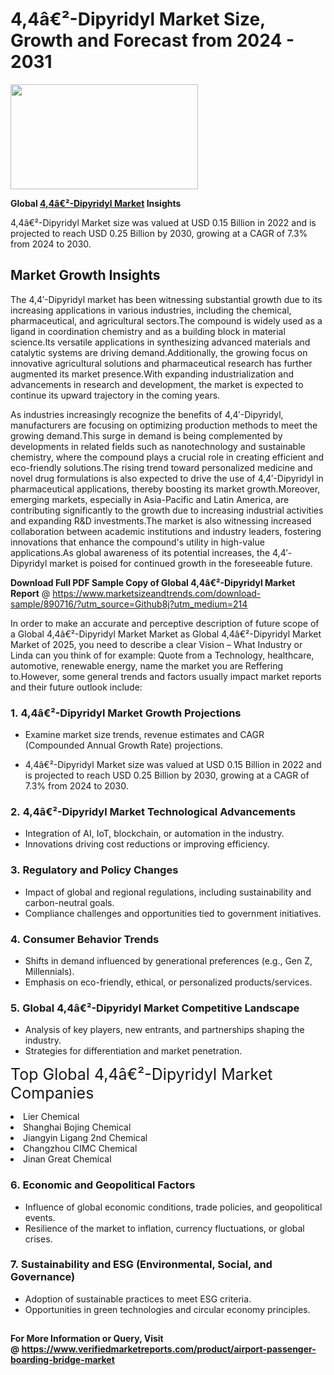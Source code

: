 <H1>4,4â€²-Dipyridyl Market Size, Growth and Forecast from 2024 - 2031</H1><img class="aligncenter size-medium wp-image-584254" src="https://thirdeyenews.in/wp-content/uploads/2024/09/Global-Market-Research-300x168.jpeg" alt="" width="300" height="168" /><p><strong>Global&nbsp;<a href="https://www.marketsizeandtrends.com/download-sample/890716/?utm_source=Github8j?utm_medium=214">4,4â€²-Dipyridyl Market</a> Insights</strong></p><p>4,4â€²-Dipyridyl Market size was valued at USD 0.15 Billion in 2022 and is projected to reach USD 0.25 Billion by 2030, growing at a CAGR of 7.3% from 2024 to 2030.</p><p><h2>Market Growth Insights</h2> <p>The 4,4′-Dipyridyl market has been witnessing substantial growth due to its increasing applications in various industries, including the chemical, pharmaceutical, and agricultural sectors.The compound is widely used as a ligand in coordination chemistry and as a building block in material science.Its versatile applications in synthesizing advanced materials and catalytic systems are driving demand.Additionally, the growing focus on innovative agricultural solutions and pharmaceutical research has further augmented its market presence.With expanding industrialization and advancements in research and development, the market is expected to continue its upward trajectory in the coming years.</p> <p>As industries increasingly recognize the benefits of 4,4′-Dipyridyl, manufacturers are focusing on optimizing production methods to meet the growing demand.This surge in demand is being complemented by developments in related fields such as nanotechnology and sustainable chemistry, where the compound plays a crucial role in creating efficient and eco-friendly solutions.The rising trend toward personalized medicine and novel drug formulations is also expected to drive the use of 4,4′-Dipyridyl in pharmaceutical applications, thereby boosting its market growth.Moreover, emerging markets, especially in Asia-Pacific and Latin America, are contributing significantly to the growth due to increasing industrial activities and expanding R&D investments.The market is also witnessing increased collaboration between academic institutions and industry leaders, fostering innovations that enhance the compound's utility in high-value applications.As global awareness of its potential increases, the 4,4′-Dipyridyl market is poised for continued growth in the foreseeable future.</p> <p><span class=""><strong>Download Full PDF Sample Copy of Global 4,4â€²-Dipyridyl Market Report</strong> @ <a href="https://www.marketsizeandtrends.com/download-sample/890716/?utm_source=Github8j?utm_medium=214" target="_blank">https://www.marketsizeandtrends.com/download-sample/890716/?utm_source=Github8j?utm_medium=214</a></span></p><p>In order to make an accurate and perceptive description of future scope of a Global&nbsp;4,4â€²-Dipyridyl Market Market as Global&nbsp;4,4â€²-Dipyridyl Market Market of 2025, you need to describe a clear Vision &ndash; What Industry or Linda can you think of for example: Quote from a Technology, healthcare, automotive, renewable energy, name the market you are Reffering to.However, some general trends and factors usually impact market reports and their future outlook include:</p><h3>1.&nbsp;<strong>4,4â€²-Dipyridyl Market Growth Projections</strong></h3><ul><li>Examine market size trends, revenue estimates and CAGR (Compounded Annual Growth Rate) projections.</li><li><p>4,4â€²-Dipyridyl Market size was valued at USD 0.15 Billion in 2022 and is projected to reach USD 0.25 Billion by 2030, growing at a CAGR of 7.3% from 2024 to 2030.</p></li></ul><h3>2.&nbsp;<strong>4,4â€²-Dipyridyl Market Technological Advancements</strong></h3><ul><li>Integration of AI, IoT, blockchain, or automation in the industry.</li><li>Innovations driving cost reductions or improving efficiency.</li></ul><h3>3.&nbsp;<strong>Regulatory and Policy Changes</strong></h3><ul><li>Impact of global and regional regulations, including sustainability and carbon-neutral goals.</li><li>Compliance challenges and opportunities tied to government initiatives.</li></ul><h3>4.&nbsp;<strong>Consumer Behavior Trends</strong></h3><ul><li>Shifts in demand influenced by generational preferences (e.g., Gen Z, Millennials).</li><li>Emphasis on eco-friendly, ethical, or personalized products/services.</li></ul><h3>5.&nbsp;<strong>Global 4,4â€²-Dipyridyl Market Competitive Landscape</strong></h3><ul><li>Analysis of key players, new entrants, and partnerships shaping the industry.</li><li>Strategies for differentiation and market penetration.</li></ul><p data-pm-slice="1 1 []"><span style="color: inherit; font-family: inherit; font-size: 25px;">Top Global 4,4â€²-Dipyridyl Market Companies</span></p><div class="" data-test-id=""><p><li>Lier Chemical</li><li> Shanghai Bojing Chemical</li><li> Jiangyin Ligang 2nd Chemical</li><li> Changzhou CIMC Chemical</li><li> Jinan Great Chemical</li></p></div><h3>6.&nbsp;<strong>Economic and Geopolitical Factors</strong></h3><ul><li>Influence of global economic conditions, trade policies, and geopolitical events.</li><li>Resilience of the market to inflation, currency fluctuations, or global crises.</li></ul><h3>7.&nbsp;<strong>Sustainability and ESG (Environmental, Social, and Governance)</strong></h3><ul><li>Adoption of sustainable practices to meet ESG criteria.</li><li>Opportunities in green technologies and circular economy principles.</li></ul><h2><strong style="font-size: 14px;">For More Information or Query, Visit @&nbsp;</strong><a style="background-color: #ffffff; font-size: 14px;" href="https://www.marketsizeandtrends.com/report/44â€²-dipyridyl-market/" target="_blank">https://www.verifiedmarketreports.com/product/airport-passenger-boarding-bridge-market</a></h2>